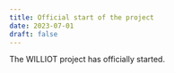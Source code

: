 ```yaml
---
title: Official start of the project
date: 2023-07-01
draft: false
---
```


The WILLIOT project has officially started.

<!--more-->